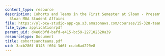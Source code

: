 ```yaml
---
content_type: resource
description: Cohorts and Teams in the First Semester at Sloan - Presentation by MIT
  Sloan MBA Student Affairs
file: https://ol-ocw-studio-app-qa.s3.amazonaws.com/courses/15-328-team-project-fall-2003/3acb286f0145f6043d6fccab6ad220e8_cohortsandteams.pdf
file_type: application/pdf
parent_uid: d4e0d3fd-bafd-e415-bc59-227102520a39
resourcetype: Document
title: cohortsandteams.pdf
uid: 3acb286f-0145-f604-3d6f-ccab6ad220e8
---
```

